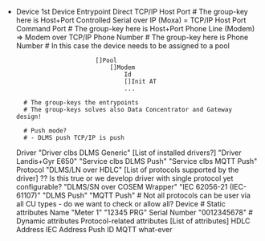 + Device
    1st Device Entrypoint
        Direct TCP/IP
            Host
            Port
            # The group-key here is Host+Port
        Controlled Serial over IP (Moxa) = TCP/IP
            Host
            Port
            Command Port
            # The group-key here is Host+Port
        Phone Line (Modem) => Modem over TCP/IP
            Phone Number
            # The group-key here is Phone Number
            # In this case the device needs to be assigned to a pool

                            []Pool
                                []Modem
                                    Id
                                    []Init AT
                                    ...

        # The group-keys the entrypoints
        # The group-keys solves also Data Concentrator and Gateway design!

        # Push mode?
        # - DLMS push TCP/IP is push

    Driver "Driver clbs DLMS Generic"         [List of installed drivers?]
           "Driver Landis+Gyr E650"
           "Service clbs DLMS Push"
           "Service clbs MQTT Push"
    Protocol "DLMS/LN over HDLC"              [List of protocols supported by the driver]                   ?? Is this true or we develop driver with single protocol yet configurable?
             "DLMS/SN over COSEM Wrapper"
             "IEC 62056-21 (IEC-61107)"
             "DLMS Push"
             "MQTT Push"
             # Not all protocols can be user via all CU types - do we want to check or allow all?
    Device
        # Static attributes
        Name "Meter 1"
             "12345 PRG"
        Serial Number
             "0012345678"
        # Dynamic attributes
        Protocol-related attributes         [List of attributes]
            HDLC Address
            IEC Address
            Push ID
            MQTT what-ever
